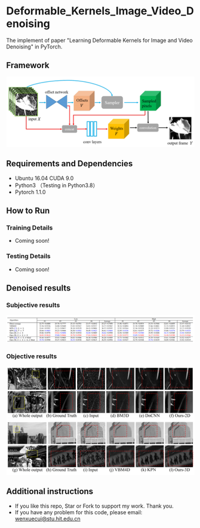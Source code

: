 # Deformable_Kernels_Image_Video_Denoising
The implement of paper "Learning Deformable Kernels for Image and Video Denoising" in PyTorch.

## Framework

![image](https://github.com/WenxueCui/Deformable_Kernels_Image_Video_Denoising/raw/master/images/framework.png)

## Requirements and Dependencies

* Ubuntu 16.04 CUDA 9.0
* Python3 （Testing in Python3.8）
* Pytorch 1.1.0   

## How to Run

### Training Details

* Coming soon!

### Testing Details

* Coming soon!

## Denoised results
### Subjective results

![image](https://github.com/WenxueCui/Deformable_Kernels_Image_Video_Denoising/raw/master/images/results2.png)

### Objective results
![image](https://github.com/WenxueCui/Deformable_Kernels_Image_Video_Denoising/raw/master/images/results1.png)

## Additional instructions

* If you like this repo, Star or Fork to support my work. Thank you.
* If you have any problem for this code, please email: wenxuecui@stu.hit.edu.cn

